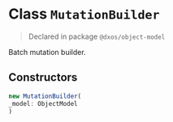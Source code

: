 # Class `MutationBuilder`
> Declared in package `@dxos/object-model`

Batch mutation builder.

## Constructors
```ts
new MutationBuilder(
_model: ObjectModel
)
```
